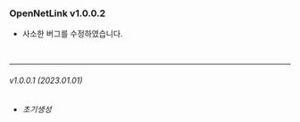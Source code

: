 
<!--Markdown 참고사항
	# 의 갯수에 따라 H1~ 로 폰트 크기 조절 가능
	_를 사용하면 기울임 가능	
	*** 로 나눔선 추가 가능
-->

### OpenNetLink v1.0.0.2
- 사소한 버그를 수정하였습니다.

<br>

***
###### _v1.0.0.1      (2023.01.01)_
- _초기생성_

